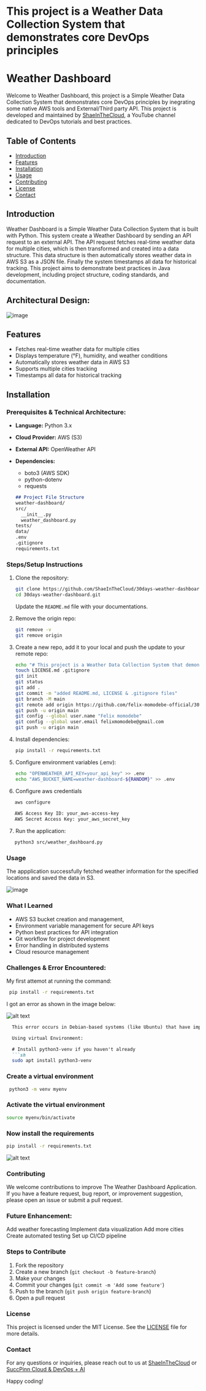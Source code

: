 # This project is a Weather Data Collection System that demonstrates core DevOps principles

# Weather Dashboard

Welcome to Weather Dashboard, this project is a Simple Weather Data Collection System that demonstrates core DevOps principles by inegrating some native AWS tools and External/Third party API. This project is developed and maintained by [ShaeInTheCloud](https://www.youtube.com/@ShaeInTheCloud), a YouTube channel dedicated to DevOps tutorials and best practices.

## Table of Contents
- [Introduction](#introduction)
- [Features](#features)
- [Installation](#installation)
- [Usage](#usage)
- [Contributing](#contributing)
- [License](#license)
- [Contact](#contact)

## Introduction

Weather Dashboard is a Simple Weather Data Collection System that is built with Python. This system  create a Weather Dashboard by sending an API request to an external API. The API request fetches real-time weather data for multiple cities, which is then transformed and created into a data structure. This data structure is then automatically stores weather data in AWS S3 as a JSON file. Finally the system timestamps all data for historical tracking. This project aims to demonstrate best practices in Java development, including project structure, coding standards, and documentation.

## Architectural Design:
![image](https://github.com/user-attachments/assets/b8572e14-b39a-4db2-8333-7dce793e732d)


## Features

- Fetches real-time weather data for multiple cities
- Displays temperature (°F), humidity, and weather conditions
- Automatically stores weather data in AWS S3
- Supports multiple cities tracking
- Timestamps all data for historical tracking


## Installation

### Prerequisites & Technical Architecture:
- **Language:** Python 3.x
- **Cloud Provider:** AWS (S3)
- **External API:** OpenWeather API
- **Dependencies:** 
  - boto3 (AWS SDK)
  - python-dotenv
  - requests

  ```markdown
  ## Project File Structure
  weather-dashboard/
  src/
    __init__.py
    weather_dashboard.py
  tests/
  data/
  .env
  .gitignore
  requirements.txt

### Steps/Setup Instructions

1. Clone the repository:

    ```sh
    git clone https://github.com/ShaeInTheCloud/30days-weather-dashboard.git
    cd 30days-weather-dashboard.git
    ```
    Update the `README.md` file with your documentations.

2. Remove the origin repo:

   ```sh
   git remove -v
   git remove origin
   ```   

3. Create a new repo, add it to your local and push the update to your remote repo:

    ```sh
    echo "# This project is a Weather Data Collection System that demonstrates core DevOps principles" >> README.md
   touch LICENSE.md .gitignore
   git init
   git status
   git add .
   git commit -m "added README.md, LICENSE & .gitignore files"
   git branch -M main
   git remote add origin https://github.com/felix-momodebe-official/30-days-weather-dashboard.git
   git push -u origin main
   git config --global user.name "Felix momodebe"
   git config --global user.email felixmomodebe@gmail.com
   git push -u origin main 
    ```

4. Install dependencies:

    ```sh
    pip install -r requirements.txt
    ```

5. Configure environment variables (.env):
   ```sh
   echo "OPENWEATHER_API_KEY=your_api_key" >> .env
   echo "AWS_BUCKET_NAME=weather-dashboard-${RANDOM}" >> .env
   ```

6. Configure aws credentials
  ```sh
     aws configure
     
     AWS Access Key ID: your_aws-access-key
     AWS Secret Access Key: your_aws_secret_key
   ```

7. Run the application:
 ```sh
    python3 src/weather_dashboard.py
 ```
### Usage

The appplication successfully fetched weather information for the specified locations and saved the data in S3.

![image](https://github.com/user-attachments/assets/bdf6fcd9-7a86-45e2-ac89-7d349ede6921)


### What I Learned

- AWS S3 bucket creation and management,
- Environment variable management for secure API keys
- Python best practices for API integration
- Git workflow for project development
- Error handling in distributed systems
- Cloud resource management

### Challenges & Error Encountered:
 My first attemot at running the command:
  ```sh
   pip install -r requirements.txt
   ```
I got an error as shown in the image below:

![alt text](image.png)

```markdown
  This error occurs in Debian-based systems (like Ubuntu) that have implemented PEP 668, which prevents pip from modifying system-wide Python packages. There are several ways to fix this. Below is a recommended approach:

  Using virtual Environment:

  # Install python3-venv if you haven't already 
  ```sh
  sudo apt install python3-venv 
  ```
  ### Create a virtual environment 
  ```sh
   python3 -m venv myenv 
  ```
  ### Activate the virtual environment 
   ```sh
   source myenv/bin/activate 
   ```
  ### Now install the requirements 
   ```sh
   pip install -r requirements.txt
   ```
   ![alt text](image-1.png)

  ### Contributing

We welcome contributions to improve The Weather Dashboard Application. If you have a feature request, bug report, or improvement suggestion, please open an issue or submit a pull request.

### Future Enhancement:

Add weather forecasting
Implement data visualization
Add more cities
Create automated testing
Set up CI/CD pipeline


### Steps to Contribute

1. Fork the repository
2. Create a new branch (`git checkout -b feature-branch`)
3. Make your changes
4. Commit your changes (`git commit -m 'Add some feature'`)
5. Push to the branch (`git push origin feature-branch`)
6. Open a pull request

### License

This project is licensed under the MIT License. See the [LICENSE](LICENSE) file for more details.

### Contact

For any questions or inquiries, please reach out to us at [ShaeInTheCloud](https://www.youtube.com/@ShaeInTheCloud) or [SuccPinn Cloud & DevOps + AI](https://www.youtube.com/@SuccPinnCloudDevOps)

Happy coding!

